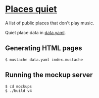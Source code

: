 # [Places quiet](http://placesquiet.com)

A list of public places that don't play music.

Quiet place data in [data.yaml](data.yaml).

## Generating HTML pages

```
$ mustache data.yaml index.mustache
```

## Running the mockup server

```
$ cd mockups
$ ./build v4
```
